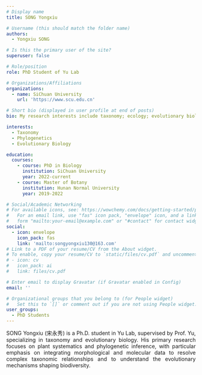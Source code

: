 ```yaml
---
# Display name
title: SONG Yongxiu

# Username (this should match the folder name)
authors:
  - Yongxiu SONG

# Is this the primary user of the site?
superuser: false

# Role/position
role: PhD Student of Yu Lab

# Organizations/Affiliations
organizations:
  - name: SiChuan University
    url: 'https://www.scu.edu.cn'

# Short bio (displayed in user profile at end of posts)
bio: My research interests include taxonomy; ecology; evolutionary biology.

interests:
  - Taxonomy
  - Phylogenetics
  - Evolutionary Biology

education:
  courses:
    - course: PhD in Biology
      institution: SiChuan University
      year: 2022-current
    - course: Master of Botany
      institution: Hunan Normal University
      year: 2019-2022

# Social/Academic Networking
# For available icons, see: https://wowchemy.com/docs/getting-started/page-builder/#icons
#   For an email link, use "fas" icon pack, "envelope" icon, and a link in the
#   form "mailto:your-email@example.com" or "#contact" for contact widget.
social:
  - icon: envelope
    icon_pack: fas
    link: 'mailto:songyongxiu130@163.com'
# Link to a PDF of your resume/CV from the About widget.
# To enable, copy your resume/CV to `static/files/cv.pdf` and uncomment the lines below.
# - icon: cv
#   icon_pack: ai
#   link: files/cv.pdf

# Enter email to display Gravatar (if Gravatar enabled in Config)
email: ''

# Organizational groups that you belong to (for People widget)
#   Set this to `[]` or comment out if you are not using People widget.
user_groups:
  - PhD Students
---
```


<div style="text-align: justify;">

SONG Yongxiu (宋永秀) is a Ph.D. student in Yu Lab, supervised by Prof. Yu, specializing in taxonomy and evolutionary biology. His primary research focuses on plant systematics and phylogenetic inference, with particular emphasis on integrating morphological and molecular data to resolve complex taxonomic relationships and to understand the evolutionary mechanisms shaping biodiversity.

</div>
